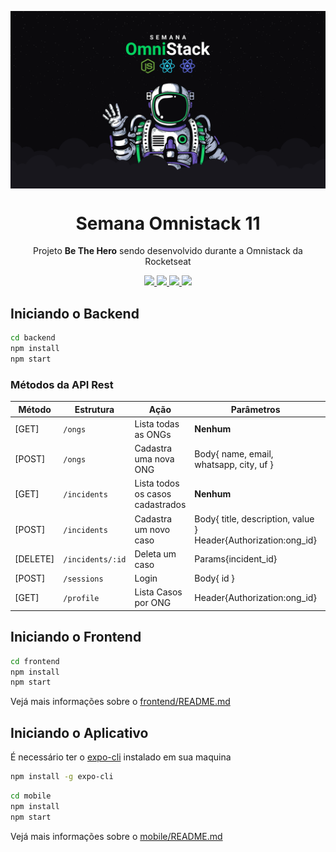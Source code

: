 <img src="./static/omnistack.png" align="center"></img>
<h1 align="center">Semana Omnistack 11</h1>
<p align="center">Projeto <strong>Be The Hero</strong> sendo desenvolvido durante a Omnistack da Rocketseat</p>

<p align="center">
  <a aria-label="Versão do Node" href="https://github.com/nodejs/node/blob/master/doc/changelogs/CHANGELOG_V12.md#12.16.1">
    <img src="https://img.shields.io/badge/node.js@lts-12.16.1-informational?logo=Node.JS"></img>
  </a>
  <a aria-label="Versão do React" href="https://github.com/facebook/react/blob/master/CHANGELOG.md#16120-november-14-2019">
    <img src="https://img.shields.io/badge/react-16.13.1-informational?logo=react"></img>
  </a>
  <a aria-label="Versão do Expo" href="https://www.npmjs.com/package/expo-cli/v/3.11.5">
    <img src="https://img.shields.io/badge/expo--CLI-3.11.5-informational?logo=expo"></img>
  </a>
  <a aria-label="Completo" href="https://rocketseat.com.br/week/inscricao/11.0#4">
    <img src="https://img.shields.io/badge/OmniStack-done-green?logo=data:image/png;base64,iVBORw0KGgoAAAANSUhEUgAAABAAAAAQCAMAAAAoLQ9TAAAALVBMVEVHcExxWsF0XMJzXMJxWcFsUsD///9jRrzY0u6Xh9Gsn9n39fyMecy0qd2bjNJWBT0WAAAABHRSTlMA2Do606wF2QAAAGlJREFUGJVdj1cWwCAIBLEsRU3uf9xobDH8+GZwUYi8i6ucJwrxKE+7D0G9Q4vlYqtmCSjndr4CgCgzlyFgfKfKCVO0LrPKjmiqMxGXkJwNnXskqWG+1oSM+BSwD8f29YLNjvx/OQrn+g99oQSoNmt3PgAAAABJRU5ErkJggg=="></img>
  </a>
</p>

## Iniciando o Backend
```bash
cd backend
npm install
npm start
```

### Métodos da API Rest

| Método      | Estrutura           | Ação                                  | Parâmetros          | Retorno       |
| ----------- | ------------------- | ------------------------------------- | ------------------- | ------------- |
| [GET]  | `/ongs`  | Lista todas as ONGs                     | **Nenhum**          | JSON |
| [POST]    | `/ongs`      | Cadastra uma nova ONG              | Body{ name, email, whatsapp, city, uf } | JSON |
| [GET]     | `/incidents`      | Lista todos os casos cadastrados   | **Nenhum**          | JSON |
| [POST]    | `/incidents`      | Cadastra um novo caso              | Body{ title, description, value }<br>Header{Authorization:ong_id} | JSON |
| [DELETE]  | `/incidents/:id`  | Deleta um caso                     | Params{incident_id}          | JSON |
| [POST]  | `/sessions`  | Login                     | Body{ id }          | JSON |
| [GET]  | `/profile`  | Lista Casos por ONG         | Header{Authorization:ong_id}         | JSON |

## Iniciando o Frontend
```bash
cd frontend
npm install
npm start
```
Vejá mais informações sobre o [frontend/README.md](./frontend)

## Iniciando o Aplicativo

É necessário ter o [expo-cli](https://github.com/expo/expo-cli) instalado em sua maquina

```bash
npm install -g expo-cli
```

```bash
cd mobile
npm install
npm start
```
Vejá mais informações sobre o [mobile/README.md](./mobile)